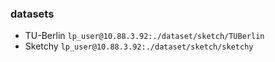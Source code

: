 ### datasets

- TU-Berlin
    `lp_user@10.88.3.92:./dataset/sketch/TUBerlin`
- Sketchy
    `lp_user@10.88.3.92:./dataset/sketch/sketchy`